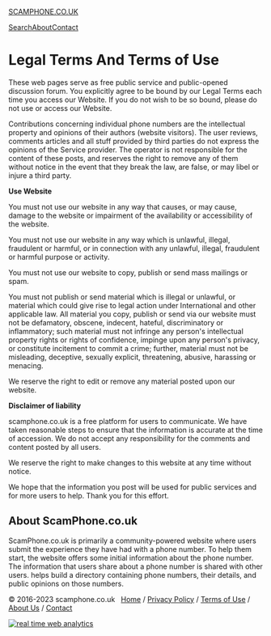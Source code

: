 [SCAMPHONE.CO.UK](http://www.scamphone.co.uk/ "scamphone.co.uk")

[Search](http://www.scamphone.co.uk/)[About](http://www.scamphone.co.uk/about)[Contact](http://www.scamphone.co.uk/contact)

Legal Terms And Terms of Use
============================

These web pages serve as free public service and public-opened discussion forum. You explicitly agree to be bound by our Legal Terms each time you access our Website. If you do not wish to be so bound, please do not use or access our Website.

Contributions concerning individual phone numbers are the intellectual property and opinions of their authors (website visitors). The user reviews, comments articles and all stuff provided by third parties do not express the opinions of the Service provider. The operator is not responsible for the content of these posts, and reserves the right to remove any of them without notice in the event that they break the law, are false, or may libel or injure a third party.

**Use Website**

You must not use our website in any way that causes, or may cause, damage to the website or impairment of the availability or accessibility of the website.

You must not use our website in any way which is unlawful, illegal, fraudulent or harmful, or in connection with any unlawful, illegal, fraudulent or harmful purpose or activity.

You must not use our website to copy, publish or send mass mailings or spam.

You must not publish or send material which is illegal or unlawful, or material which could give rise to legal action under International and other applicable law. All material you copy, publish or send via our website must not be defamatory, obscene, indecent, hateful, discriminatory or inflammatory; such material must not infringe any person's intellectual property rights or rights of confidence, impinge upon any person's privacy, or constitute incitement to commit a crime; further, material must not be misleading, deceptive, sexually explicit, threatening, abusive, harassing or menacing.

We reserve the right to edit or remove any material posted upon our website.

**Disclaimer of liability**

scamphone.co.uk is a free platform for users to communicate. We have taken reasonable steps to ensure that the information is accurate at the time of accession. We do not accept any responsibility for the comments and content posted by all users.

We reserve the right to make changes to this website at any time without notice.

We hope that the information you post will be used for public services and for more users to help. Thank you for this effort.

About ScamPhone.co.uk
---------------------

ScamPhone.co.uk is primarily a community-powered website where users submit the experience they have had with a phone number. To help them start, the website offers some initial information about the phone number. The information that users share about a phone number is shared with other users. helps build a directory containing phone numbers, their details, and public opinions on those numbers.

© 2016-2023 scamphone.co.uk   [Home](http://www.scamphone.co.uk/) / [Privacy Policy](http://www.scamphone.co.uk/privacy) / [Terms of Use](http://www.scamphone.co.uk/terms) / [About Us](http://www.scamphone.co.uk/about) / [Contact](http://www.scamphone.co.uk/contact)

[![real
time web analytics](//c.statcounter.com/11211567/0/31b6cf49/1/)](http://statcounter.com/ "real time web
analytics")
